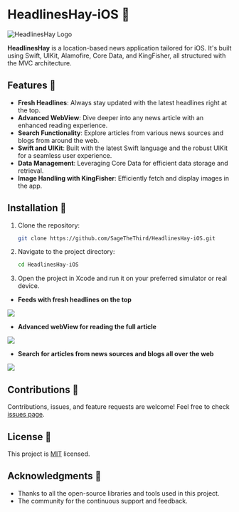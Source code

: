 # HeadlinesHay-iOS 📰

![HeadlinesHay Logo](https://opengraph.githubassets.com/a638d25112193d69959d01e2d9802f1b636c45d400b35f8f97a23a287bb64137/SageTheThird/HeadlinesHay-iOS)

**HeadlinesHay** is a location-based news application tailored for iOS. It's built using Swift, UIKit, Alamofire, Core Data, and KingFisher, all structured with the MVC architecture.

## Features 🌟

- **Fresh Headlines**: Always stay updated with the latest headlines right at the top.
- **Advanced WebView**: Dive deeper into any news article with an enhanced reading experience.
- **Search Functionality**: Explore articles from various news sources and blogs from around the web.
- **Swift and UIKit**: Built with the latest Swift language and the robust UIKit for a seamless user experience.
- **Data Management**: Leveraging Core Data for efficient data storage and retrieval.
- **Image Handling with KingFisher**: Efficiently fetch and display images in the app.

## Installation 📲

1. Clone the repository:
   ```bash
   git clone https://github.com/SageTheThird/HeadlinesHay-iOS.git
   ```

2. Navigate to the project directory:
   ```bash
   cd HeadlinesHay-iOS
   ```

3. Open the project in Xcode and run it on your preferred simulator or real device.





- <b>Feeds with fresh headlines on the top</b>
<img src="https://raw.githubusercontent.com/Kurtz0420/HeadlinesHay-iOS/main/HeadlinesHayiOS1.png?raw=true" />




- <b>Advanced webView for reading the full article</b>
<img src="https://raw.githubusercontent.com/Kurtz0420/HeadlinesHay-iOS/main/HeadlinesHayiOS2.png?raw=true" />




- <b>Search for articles from news sources and blogs all over the web</b>
<img src="https://raw.githubusercontent.com/Kurtz0420/HeadlinesHay-iOS/main/HeadlinesHayiOS3.png?raw=true" />



## Contributions 🤝

Contributions, issues, and feature requests are welcome! Feel free to check [issues page](https://github.com/SageTheThird/HeadlinesHay-iOS/issues).

## License 📝

This project is [MIT](https://choosealicense.com/licenses/mit/) licensed.

## Acknowledgments 🙏

- Thanks to all the open-source libraries and tools used in this project.
- The community for the continuous support and feedback.



